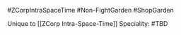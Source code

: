 #ZCorpIntraSpaceTime #Non-FightGarden #ShopGarden 

Unique to [[ZCorp Intra-Space-Time]]
Speciality: #TBD 